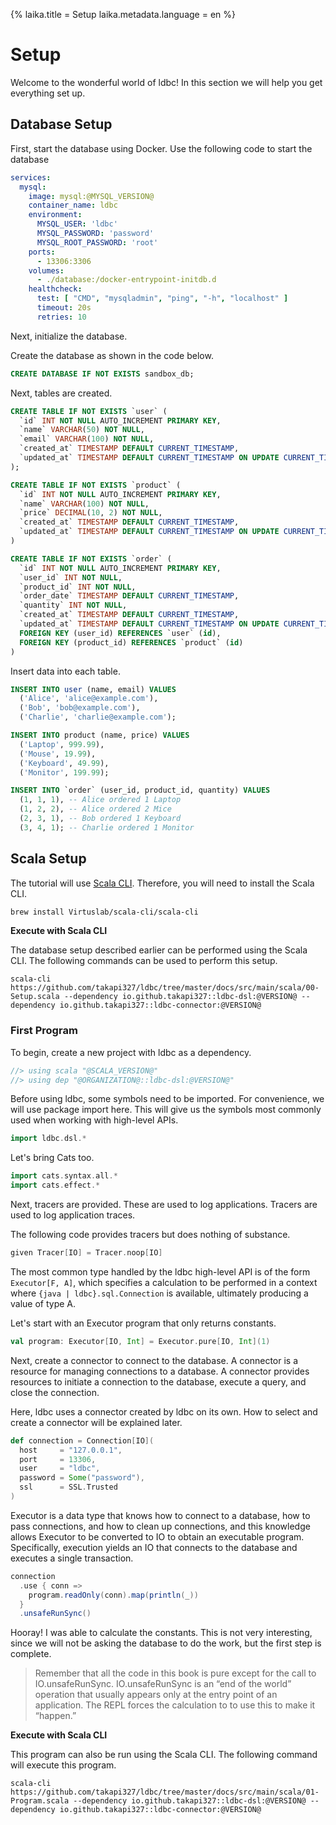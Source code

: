 {%
  laika.title = Setup
  laika.metadata.language = en
%}

# Setup

Welcome to the wonderful world of ldbc! In this section we will help you get everything set up.

## Database Setup

First, start the database using Docker. Use the following code to start the database

```yaml
services:
  mysql:
    image: mysql:@MYSQL_VERSION@
    container_name: ldbc
    environment:
      MYSQL_USER: 'ldbc'
      MYSQL_PASSWORD: 'password'
      MYSQL_ROOT_PASSWORD: 'root'
    ports:
      - 13306:3306
    volumes:
      - ./database:/docker-entrypoint-initdb.d
    healthcheck:
      test: [ "CMD", "mysqladmin", "ping", "-h", "localhost" ]
      timeout: 20s
      retries: 10
```

Next, initialize the database.

Create the database as shown in the code below.

```sql
CREATE DATABASE IF NOT EXISTS sandbox_db;
```

Next, tables are created.

```sql
CREATE TABLE IF NOT EXISTS `user` (
  `id` INT NOT NULL AUTO_INCREMENT PRIMARY KEY,
  `name` VARCHAR(50) NOT NULL,
  `email` VARCHAR(100) NOT NULL,
  `created_at` TIMESTAMP DEFAULT CURRENT_TIMESTAMP,
  `updated_at` TIMESTAMP DEFAULT CURRENT_TIMESTAMP ON UPDATE CURRENT_TIMESTAMP
);

CREATE TABLE IF NOT EXISTS `product` (
  `id` INT NOT NULL AUTO_INCREMENT PRIMARY KEY,
  `name` VARCHAR(100) NOT NULL,
  `price` DECIMAL(10, 2) NOT NULL,
  `created_at` TIMESTAMP DEFAULT CURRENT_TIMESTAMP,
  `updated_at` TIMESTAMP DEFAULT CURRENT_TIMESTAMP ON UPDATE CURRENT_TIMESTAMP
)

CREATE TABLE IF NOT EXISTS `order` (
  `id` INT NOT NULL AUTO_INCREMENT PRIMARY KEY,
  `user_id` INT NOT NULL,
  `product_id` INT NOT NULL,
  `order_date` TIMESTAMP DEFAULT CURRENT_TIMESTAMP,
  `quantity` INT NOT NULL,
  `created_at` TIMESTAMP DEFAULT CURRENT_TIMESTAMP,
  `updated_at` TIMESTAMP DEFAULT CURRENT_TIMESTAMP ON UPDATE CURRENT_TIMESTAMP,
  FOREIGN KEY (user_id) REFERENCES `user` (id),
  FOREIGN KEY (product_id) REFERENCES `product` (id)
)
```

Insert data into each table.

```sql
INSERT INTO user (name, email) VALUES
  ('Alice', 'alice@example.com'),
  ('Bob', 'bob@example.com'),
  ('Charlie', 'charlie@example.com');

INSERT INTO product (name, price) VALUES
  ('Laptop', 999.99),
  ('Mouse', 19.99),
  ('Keyboard', 49.99),
  ('Monitor', 199.99);

INSERT INTO `order` (user_id, product_id, quantity) VALUES
  (1, 1, 1), -- Alice ordered 1 Laptop
  (1, 2, 2), -- Alice ordered 2 Mice
  (2, 3, 1), -- Bob ordered 1 Keyboard
  (3, 4, 1); -- Charlie ordered 1 Monitor
```

## Scala Setup

The tutorial will use [Scala CLI](https://scala-cli.virtuslab.org/). Therefore, you will need to install the Scala CLI.

```bash
brew install Virtuslab/scala-cli/scala-cli
```

**Execute with Scala CLI**

The database setup described earlier can be performed using the Scala CLI. The following commands can be used to perform this setup.

```shell
scala-cli https://github.com/takapi327/ldbc/tree/master/docs/src/main/scala/00-Setup.scala --dependency io.github.takapi327::ldbc-dsl:@VERSION@ --dependency io.github.takapi327::ldbc-connector:@VERSION@
```

### First Program

To begin, create a new project with ldbc as a dependency.

```scala
//> using scala "@SCALA_VERSION@"
//> using dep "@ORGANIZATION@::ldbc-dsl:@VERSION@"
```

Before using ldbc, some symbols need to be imported. For convenience, we will use package import here. This will give us the symbols most commonly used when working with high-level APIs.

```scala
import ldbc.dsl.*
```

Let's bring Cats too.

```scala
import cats.syntax.all.*
import cats.effect.*
```

Next, tracers are provided. These are used to log applications. Tracers are used to log application traces.

The following code provides tracers but does nothing of substance.

```scala 3
given Tracer[IO] = Tracer.noop[IO]
```

The most common type handled by the ldbc high-level API is of the form `Executor[F, A]`, which specifies a calculation to be performed in a context where `{java | ldbc}.sql.Connection` is available, ultimately producing a value of type A.

Let's start with an Executor program that only returns constants.

```scala
val program: Executor[IO, Int] = Executor.pure[IO, Int](1)
```

Next, create a connector to connect to the database. A connector is a resource for managing connections to a database. A connector provides resources to initiate a connection to the database, execute a query, and close the connection.

Here, ldbc uses a connector created by ldbc on its own. How to select and create a connector will be explained later.

```scala
def connection = Connection[IO](
  host     = "127.0.0.1",
  port     = 13306,
  user     = "ldbc",
  password = Some("password"),
  ssl      = SSL.Trusted
)
```

Executor is a data type that knows how to connect to a database, how to pass connections, and how to clean up connections, and this knowledge allows Executor to be converted to IO to obtain an executable program. Specifically, execution yields an IO that connects to the database and executes a single transaction.

```scala
connection
  .use { conn =>
    program.readOnly(conn).map(println(_))
  }
  .unsafeRunSync()
```

Hooray! I was able to calculate the constants. This is not very interesting, since we will not be asking the database to do the work, but the first step is complete.

> Remember that all the code in this book is pure except for the call to IO.unsafeRunSync. IO.unsafeRunSync is an “end of the world” operation that usually appears only at the entry point of an application. The REPL forces the calculation to to use this to make it “happen.”

**Execute with Scala CLI**

This program can also be run using the Scala CLI. The following command will execute this program.

```shell
scala-cli https://github.com/takapi327/ldbc/tree/master/docs/src/main/scala/01-Program.scala --dependency io.github.takapi327::ldbc-dsl:@VERSION@ --dependency io.github.takapi327::ldbc-connector:@VERSION@
```
